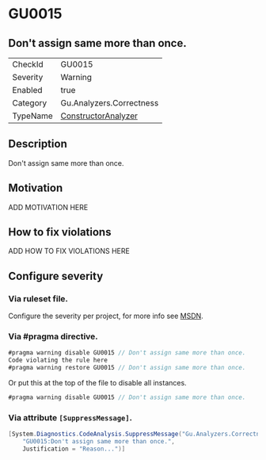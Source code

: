 # GU0015
## Don't assign same more than once.

<!-- start generated table -->
<table>
<tr>
  <td>CheckId</td>
  <td>GU0015</td>
</tr>
<tr>
  <td>Severity</td>
  <td>Warning</td>
</tr>
<tr>
  <td>Enabled</td>
  <td>true</td>
</tr>
<tr>
  <td>Category</td>
  <td>Gu.Analyzers.Correctness</td>
</tr>
<tr>
  <td>TypeName</td>
  <td><a href="https://github.com/GuOrg/Gu.Analyzers/blob/master/Gu.Analyzers/NodeAnalyzers/ConstructorAnalyzer.cs">ConstructorAnalyzer</a></td>
</tr>
</table>
<!-- end generated table -->

## Description

Don't assign same more than once.

## Motivation

ADD MOTIVATION HERE

## How to fix violations

ADD HOW TO FIX VIOLATIONS HERE

<!-- start generated config severity -->
## Configure severity

### Via ruleset file.

Configure the severity per project, for more info see [MSDN](https://msdn.microsoft.com/en-us/library/dd264949.aspx).

### Via #pragma directive.
```C#
#pragma warning disable GU0015 // Don't assign same more than once.
Code violating the rule here
#pragma warning restore GU0015 // Don't assign same more than once.
```

Or put this at the top of the file to disable all instances.
```C#
#pragma warning disable GU0015 // Don't assign same more than once.
```

### Via attribute `[SuppressMessage]`.

```C#
[System.Diagnostics.CodeAnalysis.SuppressMessage("Gu.Analyzers.Correctness", 
    "GU0015:Don't assign same more than once.", 
    Justification = "Reason...")]
```
<!-- end generated config severity -->